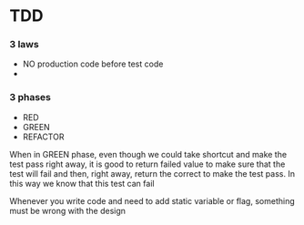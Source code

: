 # TDD

### 3 laws

* NO production code before test code
*

### 3 phases

* RED
* GREEN
* REFACTOR

When in GREEN phase, even though we could take shortcut and make the test pass right away, it is good to return failed value to make sure that the test will fail and then, right away, return the correct to make the test pass. In this way we know that this test can fail

Whenever you write code and need to add static variable or flag, something must be wrong with the design

